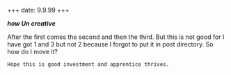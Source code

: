 +++
date: 9.9.99
+++
***how Un creative***

After the first comes the second and then the third. But this is not good for I have got 1 and 3 but not 2 because I forgot to put it in post directory. So how do I move it?

    Hope this is good investment and apprentice thrives.
